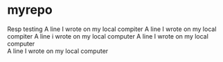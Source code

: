 # myrepo
Resp testing 
A line I wrote on my local compiter 
A line I wrote on my local compiter
A line i wrote on my local computer
A line I wrote on my local computer  
A line I wrote on my local computer  
